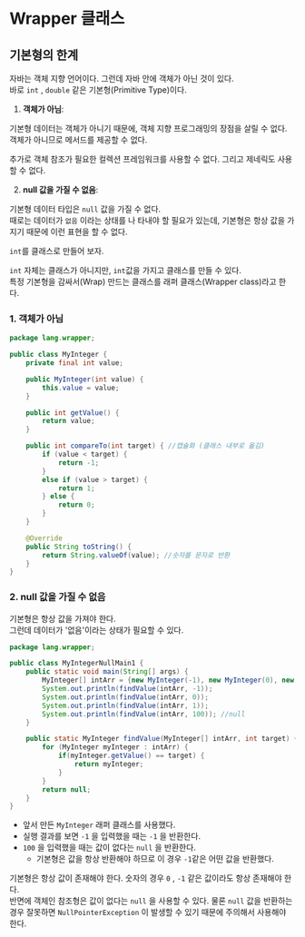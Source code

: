 # Wrapper 클래스

## 기본형의 한계

자바는 객체 지향 언어이다. 그런데 자바 안에 객체가 아닌 것이 있다.   
바로 `int` , `double` 같은 기본형(Primitive Type)이다.

1. **객체가 아님**: 

기본형 데이터는 객체가 아니기 때문에, 객체 지향 프로그래밍의 장점을 살릴 수 없다. 
객체가 아니므로 메서드를 제공할 수 없다.  

추가로 객체 참조가 필요한 컬렉션 프레임워크를 사용할 수 없다. 그리고 제네릭도 사용할 수 없다.

2. **null 값을 가질 수 없음**: 

기본형 데이터 타입은 `null` 값을 가질 수 없다.   
때로는 데이터가 `없음` 이라는 상태를 나 타내야 할 필요가 있는데, 기본형은 항상 값을 가지기 때문에 이런 표현을 할 수 없다.

`int`를 클래스로 만들어 보자.

`int` 자체는 클래스가 아니지만, `int`값을 가지고 클래스를 만들 수 있다.  
특정 기본형을 감싸서(Wrap) 만드는 클래스를 래퍼 클래스(Wrapper class)라고 한다.

### 1. **객체가 아님**

```java
package lang.wrapper;

public class MyInteger {
    private final int value;

    public MyInteger(int value) {
        this.value = value;
    }

    public int getValue() {
        return value;
    }

    public int compareTo(int target) { //캡슐화 (클래스 내부로 옮김)
        if (value < target) {
            return -1;
        }
        else if (value > target) {
            return 1;
        } else {
            return 0;
        }
    }

    @Override
    public String toString() {
        return String.valueOf(value); //숫자를 문자로 반환
    }
}
```

### 2. **null 값을 가질 수 없음**
기본형은 항상 값을 가져야 한다.  
그런데 데이터가 '없음'이라는 상태가 필요할 수 있다.

```java
package lang.wrapper;

public class MyIntegerNullMain1 {
    public static void main(String[] args) {
        MyInteger[] intArr = {new MyInteger(-1), new MyInteger(0), new MyInteger(1)};
        System.out.println(findValue(intArr, -1));
        System.out.println(findValue(intArr, 0));
        System.out.println(findValue(intArr, 1));
        System.out.println(findValue(intArr, 100)); //null
    }

    public static MyInteger findValue(MyInteger[] intArr, int target) {
        for (MyInteger myInteger : intArr) {
            if(myInteger.getValue() == target) {
                return myInteger;
            }
        }
        return null;
    }
}
```

- 앞서 만든 `MyInteger` 래퍼 클래스를 사용했다.
- 실행 결과를 보면 `-1` 을 입력했을 때는 `-1` 을 반환한다.
- `100` 을 입력했을 때는 값이 없다는 `null` 을 반환한다.
  - 기본형은 값을 항상 반환해야 하므로 이 경우 `-1`같은 어떤 값을 반환했다.

기본형은 항상 값이 존재해야 한다. 숫자의 경우 `0` , `-1` 같은 값이라도 항상 존재해야 한다.   
반면에 객체인 참조형은 값이 없다는 `null` 을 사용할 수 있다. 물론 `null` 값을 반환하는 경우 잘못하면 `NullPointerException` 이 발생할 수 있기 때문에 주의해서 사용해야 한다.


